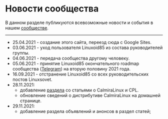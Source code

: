# Новости сообщества

В данном разделе публикуются всевозможные новости и события в нашем [сообществе](https://t.me/linuxsovet).

***

* 25.04.2021 - создание этого сайта, переезд сюда с Google Sites.
* 03.06.2021 - уход пользователя Linuxoid85 из состава руководителей группы.
* 04.06.2021 - передача сообщества другому человеку.
* 05.06.2021 - принятие Linuxoid85 окончательного roadmap сообщества ([Telegram](https://t.me/linuxsovet)) на вторую половину 2021 года.
* 16.09.2021 - отстранение Linuxoid85 со всех руководительских постов Linuxsovet.
* 28.11.2021:
	- добавление [раздела](../stats/blog/cpl/README.md) со статьями о CalmiraLinux и CPL.
	- обновление сведений о дистрибутиве CalmiraLinux на домашней странице.
* 29.11.2021:
	- добавление раздела объявлений и анонсов в раздел статей;
